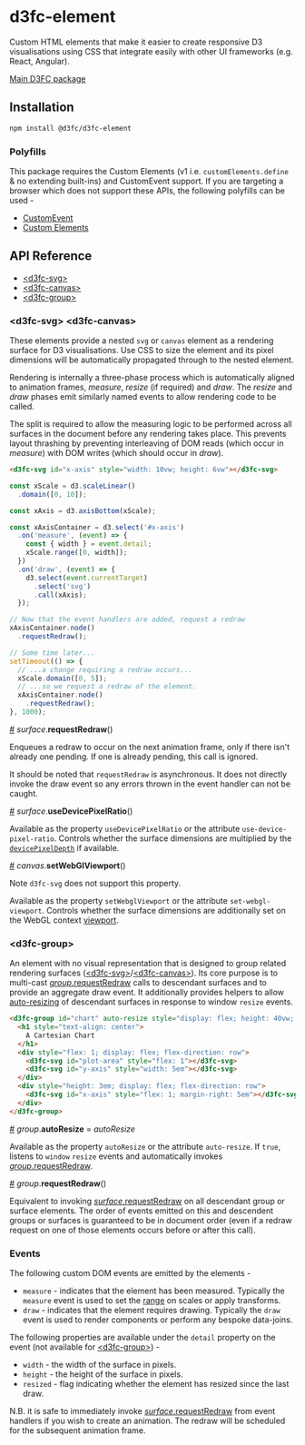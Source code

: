 # d3fc-element

Custom HTML elements that make it easier to create responsive D3 visualisations using CSS that integrate easily with other UI frameworks (e.g. React, Angular).

[Main D3FC package](https://github.com/d3fc/d3fc)

## Installation

```bash
npm install @d3fc/d3fc-element
```

### Polyfills

This package requires the Custom Elements (v1 i.e. `customElements.define` & no extending built-ins) and CustomEvent support. If you are targeting a browser which does not support these APIs, the following polyfills can be used -

* [CustomEvent](https://github.com/krambuhl/custom-event-polyfill)
* [Custom Elements](https://github.com/WebReflection/document-register-element)

## API Reference

* [&lt;d3fc-svg&gt;](#d3fc-svg)
* [&lt;d3fc-canvas&gt;](#d3fc-canvas)
* [&lt;d3fc-group&gt;](#d3fc-group)

### &lt;d3fc-svg&gt; &lt;d3fc-canvas&gt;

These elements provide a nested `svg` or `canvas` element as a rendering surface for D3 visualisations. Use CSS to size the element and its pixel dimensions will be automatically propagated through to the nested element.

Rendering is internally a three-phase process which is automatically aligned to animation frames, *measure*, *resize* (if required) and *draw*.  The *resize* and *draw* phases emit similarly named events to allow rendering code to be called.

The split is required to allow the measuring logic to be performed across all surfaces in the document before any rendering takes place. This prevents layout thrashing by preventing interleaving of DOM reads (which occur in *measure*) with DOM writes (which should occur in *draw*).

```html
<d3fc-svg id="x-axis" style="width: 10vw; height: 6vw"></d3fc-svg>
```

```js
const xScale = d3.scaleLinear()
  .domain([0, 10]);

const xAxis = d3.axisBottom(xScale);

const xAxisContainer = d3.select('#x-axis')
  .on('measure', (event) => {
    const { width } = event.detail;
    xScale.range([0, width]);
  })
  .on('draw', (event) => {
    d3.select(event.currentTarget)
      .select('svg')
      .call(xAxis);
  });

// Now that the event handlers are added, request a redraw
xAxisContainer.node()
  .requestRedraw();

// Some time later...
setTimeout(() => {
  // ...a change requiring a redraw occurs...
  xScale.domain([0, 5]);
  // ...so we request a redraw of the element.
  xAxisContainer.node()
    .requestRedraw();
}, 1000);
```

<a name="surface_requestRedraw" href="#surface_requestRedraw">#</a> *surface*.**requestRedraw**()

Enqueues a redraw to occur on the next animation frame, only if there isn't already one pending. If one is already pending, this call is ignored.

It should be noted that `requestRedraw` is asynchronous. It does not directly invoke the draw event so any errors thrown in the event handler can not be caught.

<a name="surface_useDevicePixelRatio" href="#surface_useDevicePixelRatio">#</a> *surface*.**useDevicePixelRatio**()

Available as the property `useDevicePixelRatio` or the attribute `use-device-pixel-ratio`. Controls whether the surface dimensions are multiplied by the [`devicePixelDepth`](https://developer.mozilla.org/en-US/docs/Web/API/Window/devicePixelRatio) if available.

<a name="canvas_setWebGlViewport" href="#canvas_setWebGlViewport">#</a> *canvas*.**setWebGlViewport**()

Note `d3fc-svg` does not support this property.

Available as the property `setWebglViewport` or the attribute `set-webgl-viewport`. Controls whether the surface dimensions are additionally set on the WebGL context [viewport](https://developer.mozilla.org/en-US/docs/Web/API/WebGLRenderingContext/viewport).

### &lt;d3fc-group&gt;

An element with no visual representation that is designed to group related rendering surfaces ([&lt;d3fc-svg&gt;](#d3fc-svg)/[&lt;d3fc-canvas&gt;](#d3fc-canvas)). Its core purpose is to multi-cast [*group*.requestRedraw](#group-requestRedraw) calls to descendant surfaces and to provide an aggregate draw event. It additionally provides helpers to allow [auto-resizing](#group-autoResize) of descendant surfaces in response to window `resize` events.

```html
<d3fc-group id="chart" auto-resize style="display: flex; height: 40vw; width: 60vw; flex-direction: column">
  <h1 style="text-align: center">
    A Cartesian Chart
  </h1>
  <div style="flex: 1; display: flex; flex-direction: row">
    <d3fc-svg id="plot-area" style="flex: 1"></d3fc-svg>
    <d3fc-svg id="y-axis" style="width: 5em"></d3fc-svg>
  </div>
  <div style="height: 3em; display: flex; flex-direction: row">
    <d3fc-svg id="x-axis" style="flex: 1; margin-right: 5em"></d3fc-svg>
  </div>
</d3fc-group>
```

<a name="group-autoResize" href="#group-autoResize">#</a> *group*.**autoResize** = *autoResize*

Available as the property `autoResize` or the attribute `auto-resize`. If `true`, listens to `window` `resize` events and automatically invokes [*group*.requestRedraw](#group-requestRedraw).

<a name="group_requestRedraw" href="#group_requestRedraw">#</a> *group*.**requestRedraw**()

Equivalent to invoking [*surface*.requestRedraw](#surface-requestRedraw) on all descendant group or surface elements. The order of events emitted on this and descendent groups or surfaces is guaranteed to be in document order (even if a redraw request on one of those elements occurs before or after this call).

### Events

The following custom DOM events are emitted by the elements -

* `measure` - indicates that the element has been measured. Typically the `measure` event is used to set the [range](https://github.com/d3/d3-scale#continuous_range) on scales or apply transforms.
* `draw` - indicates that the element requires drawing. Typically the `draw` event is used to render components or perform any bespoke data-joins.

The following properties are available under the `detail` property on the event (not available for [&lt;d3fc-group&gt;](#d3fc-group)) -

* `width` - the width of the surface in pixels.
* `height` - the height of the surface in pixels.
* `resized` - flag indicating whether the element has resized since the last draw.

N.B. it is safe to immediately invoke [*surface*.requestRedraw](#surface_requestRedraw) from event handlers if you wish to create an animation. The redraw will be scheduled for the subsequent animation frame.
